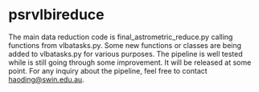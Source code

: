 # psrvlbireduce
The main data reduction code is final_astrometric_reduce.py calling functions from vlbatasks.py.
Some new functions or classes are being added to vlbatasks.py for various purposes. The pipeline is well tested while is still going through some improvement. It will be released at some point.
For any inquiry about the pipeline, feel free to contact haoding@swin.edu.au.
